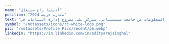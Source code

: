 ```yaml
---
name: "أديتيا راج سينغال"
position: "متدرب خريف 2024"
text: "أديتيا هو طالب دراسات عليا في نظم المعلومات من جامعة سينسيناتي. سيركز على مشروع إدارة البيانات في RC، حيث سيقوم بتجميع البيانات وتحويلها إلى قاعدة بيانات علائقية قابلة للتوسع. كما سيقوم أديتيا بتصميم لوحات معلومات باستخدام Looker وإنشاء عرض تقديمي لدعم جهود جمع التبرعات لدينا. نحن متحمسون لانضمام أديتيا إلى الفريق!"
symbol: "/notassets/icons/rc-white-logo.png"
pic: "/notassets/Profile Pics/recent/p6.webp"
linkedIn: "https://in.linkedin.com/in/adityarajsinghal"
---
```

